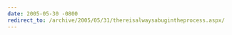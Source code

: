 ```yaml
---
date: 2005-05-30 -0800
redirect_to: /archive/2005/05/31/thereisalwaysabugintheprocess.aspx/
---
```

